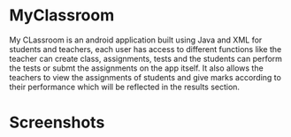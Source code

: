 # MyClassroom
My CLassroom is an android application built using Java and XML for students and teachers, each user has access to different functions like the teacher can create class, assignments, tests and
the students can perform the tests or submt the assignments on the app itself.
It also allows the teachers to view the assignments of students and give marks according to their performance which will be reflected in the results section.

# Screenshots
